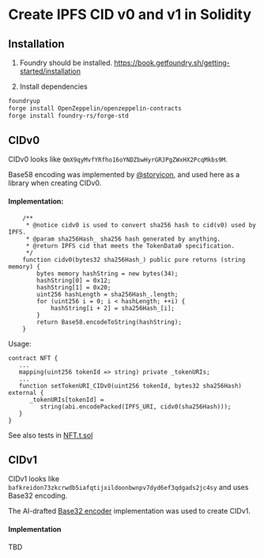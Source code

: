 # Create IPFS CID v0 and v1 in Solidity

## Installation

1. Foundry should be installed. https://book.getfoundry.sh/getting-started/installation

2. Install dependencies

```sh
foundryup
forge install OpenZeppelin/openzeppelin-contracts
forge install foundry-rs/forge-std
```

## CIDv0

CIDv0 looks like `QmX9qyMvfYRfho16oYNDZbwHyrGRJPgZWxHX2PcqMkbs9M`.

Base58 encoding was implemented by [@storyicon](https://github.com/storyicon/base58-solidity), and used here as a library when creating CIDv0.

#### Implementation:

```solidity
    /**
     * @notice cidv0 is used to convert sha256 hash to cid(v0) used by IPFS.
     * @param sha256Hash_ sha256 hash generated by anything.
     * @return IPFS cid that meets the TokenData0 specification.
     */
    function cidv0(bytes32 sha256Hash_) public pure returns (string memory) {
        bytes memory hashString = new bytes(34);
        hashString[0] = 0x12;
        hashString[1] = 0x20;
        uint256 hashLength = sha256Hash_.length;
        for (uint256 i = 0; i < hashLength; ++i) {
            hashString[i + 2] = sha256Hash_[i];
        }
        return Base58.encodeToString(hashString);
    }
```

Usage:

```solidity
contract NFT {
   ...
   mapping(uint256 tokenId => string) private _tokenURIs;
   ...
   function setTokenURI_CIDv0(uint256 tokenId, bytes32 sha256Hash) external {
      _tokenURIs[tokenId] =
         string(abi.encodePacked(IPFS_URI, cidv0(sha256Hash)));
   }
}
```

See also tests in [NFT.t.sol](./tests/NFT.t.sol)

## CIDv1

CIDv1 looks like `bafkreidon73zkcrwdb5iafqtijxildoonbwnpv7dyd6ef3qdgads2jc4sy` and uses Base32 encoding.

The AI-drafted [Base32 encoder](Base32Encoding.md) implementation was used to create CIDv1.

#### Implementation

TBD
